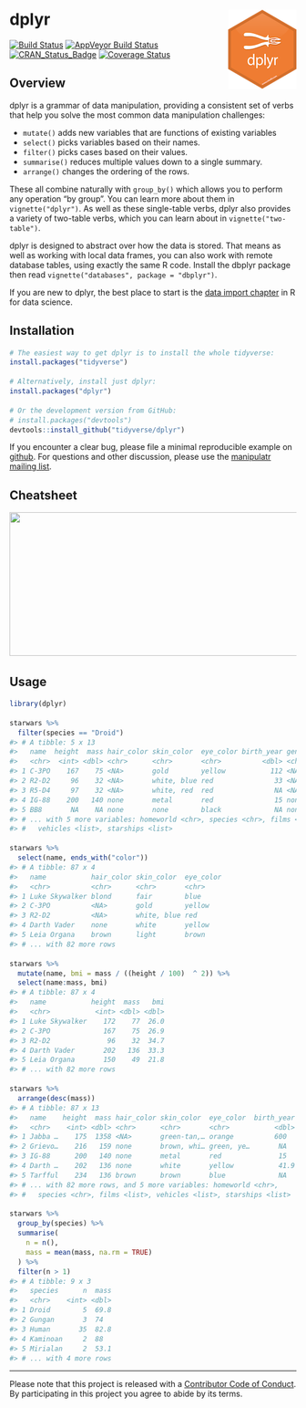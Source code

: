 
<!-- README.md is generated from README.Rmd. Please edit that file -->

# dplyr <img src="man/figures/logo.png" align="right" />

[![Build
Status](https://travis-ci.org/tidyverse/dplyr.svg?branch=master)](https://travis-ci.org/tidyverse/dplyr)
[![AppVeyor Build
Status](https://ci.appveyor.com/api/projects/status/github/tidyverse/dplyr?branch=master&svg=true)](https://ci.appveyor.com/project/tidyverse/dplyr)
[![CRAN\_Status\_Badge](http://www.r-pkg.org/badges/version/dplyr)](http://cran.r-project.org/package=dplyr)
[![Coverage
Status](https://codecov.io/gh/tidyverse/dplyr/branch/master/graph/badge.svg)](https://codecov.io/gh/tidyverse/dplyr?branch=master)

## Overview

dplyr is a grammar of data manipulation, providing a consistent set of
verbs that help you solve the most common data manipulation challenges:

  - `mutate()` adds new variables that are functions of existing
    variables
  - `select()` picks variables based on their names.
  - `filter()` picks cases based on their values.
  - `summarise()` reduces multiple values down to a single summary.
  - `arrange()` changes the ordering of the rows.

These all combine naturally with `group_by()` which allows you to
perform any operation “by group”. You can learn more about them in
`vignette("dplyr")`. As well as these single-table verbs, dplyr also
provides a variety of two-table verbs, which you can learn about in
`vignette("two-table")`.

dplyr is designed to abstract over how the data is stored. That means as
well as working with local data frames, you can also work with remote
database tables, using exactly the same R code. Install the dbplyr
package then read `vignette("databases", package = "dbplyr")`.

If you are new to dplyr, the best place to start is the [data import
chapter](http://r4ds.had.co.nz/transform.html) in R for data science.

## Installation

``` r
# The easiest way to get dplyr is to install the whole tidyverse:
install.packages("tidyverse")

# Alternatively, install just dplyr:
install.packages("dplyr")

# Or the development version from GitHub:
# install.packages("devtools")
devtools::install_github("tidyverse/dplyr")
```

If you encounter a clear bug, please file a minimal reproducible example
on [github](https://github.com/tidyverse/dplyr/issues). For questions
and other discussion, please use the [manipulatr mailing
list](https://groups.google.com/group/manipulatr).

## Cheatsheet

<a href="https://github.com/rstudio/cheatsheets/blob/master/data-transformation.pdf"><img src="https://raw.githubusercontent.com/rstudio/cheatsheets/master/pngs/thumbnails/data-transformation-cheatsheet-thumbs.png" width="630" height="252"/></a>

## Usage

``` r
library(dplyr)

starwars %>% 
  filter(species == "Droid")
#> # A tibble: 5 x 13
#>   name  height  mass hair_color skin_color  eye_color birth_year gender
#>   <chr>  <int> <dbl> <chr>      <chr>       <chr>          <dbl> <chr> 
#> 1 C-3PO    167    75 <NA>       gold        yellow           112 <NA>  
#> 2 R2-D2     96    32 <NA>       white, blue red               33 <NA>  
#> 3 R5-D4     97    32 <NA>       white, red  red               NA <NA>  
#> 4 IG-88    200   140 none       metal       red               15 none  
#> 5 BB8       NA    NA none       none        black             NA none  
#> # ... with 5 more variables: homeworld <chr>, species <chr>, films <list>,
#> #   vehicles <list>, starships <list>

starwars %>% 
  select(name, ends_with("color"))
#> # A tibble: 87 x 4
#>   name           hair_color skin_color  eye_color
#>   <chr>          <chr>      <chr>       <chr>    
#> 1 Luke Skywalker blond      fair        blue     
#> 2 C-3PO          <NA>       gold        yellow   
#> 3 R2-D2          <NA>       white, blue red      
#> 4 Darth Vader    none       white       yellow   
#> 5 Leia Organa    brown      light       brown    
#> # ... with 82 more rows

starwars %>% 
  mutate(name, bmi = mass / ((height / 100)  ^ 2)) %>%
  select(name:mass, bmi)
#> # A tibble: 87 x 4
#>   name           height  mass   bmi
#>   <chr>           <int> <dbl> <dbl>
#> 1 Luke Skywalker    172    77  26.0
#> 2 C-3PO             167    75  26.9
#> 3 R2-D2              96    32  34.7
#> 4 Darth Vader       202   136  33.3
#> 5 Leia Organa       150    49  21.8
#> # ... with 82 more rows

starwars %>% 
  arrange(desc(mass))
#> # A tibble: 87 x 13
#>   name    height  mass hair_color skin_color  eye_color  birth_year gender
#>   <chr>    <int> <dbl> <chr>      <chr>       <chr>           <dbl> <chr> 
#> 1 Jabba …    175  1358 <NA>       green-tan,… orange          600   herma…
#> 2 Grievo…    216   159 none       brown, whi… green, ye…       NA   male  
#> 3 IG-88      200   140 none       metal       red              15   none  
#> 4 Darth …    202   136 none       white       yellow           41.9 male  
#> 5 Tarfful    234   136 brown      brown       blue             NA   male  
#> # ... with 82 more rows, and 5 more variables: homeworld <chr>,
#> #   species <chr>, films <list>, vehicles <list>, starships <list>

starwars %>%
  group_by(species) %>%
  summarise(
    n = n(),
    mass = mean(mass, na.rm = TRUE)
  ) %>%
  filter(n > 1)
#> # A tibble: 9 x 3
#>   species      n  mass
#>   <chr>    <int> <dbl>
#> 1 Droid        5  69.8
#> 2 Gungan       3  74  
#> 3 Human       35  82.8
#> 4 Kaminoan     2  88  
#> 5 Mirialan     2  53.1
#> # ... with 4 more rows
```

-----

Please note that this project is released with a [Contributor Code of
Conduct](CONDUCT.md). By participating in this project you agree to
abide by its terms.
